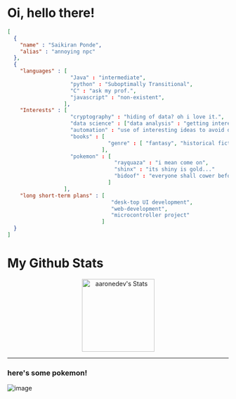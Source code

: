 # Oi, hello there!
```json
[
  {
    "name" : "Saikiran Ponde",
    "alias" : "annoying npc"
  },
  {
    "languages" : [
                    "Java" : "intermediate",
                    "python" : "Suboptimally Transitional",
                    "C" : "ask my prof.",
                    "javascript" : "non-existent",
                  ],
    "Interests" : [
                    "cryptography" : "hiding of data? oh i love it.",
                    "data science" : ["data analysis" : "getting interesting observations on otherwise obscure data"],
                    "automation" : "use of interesting ideas to avoid doing manual stuff i.e. im lazy",
                    "books" : [
                                "genre" : [ "fantasy", "historical fiction", "literary fiction"]
                              ],
                    "pokemon" : [
                                  "rayquaza" : "i mean come on",
                                  "shinx" : "its shiny is gold..."
                                  "bidoof" : "everyone shall cower before the HM God"
                                ]
                  ],
    "long short-term plans" : [
                                 "desk-top UI development",
                                 "web-development",
                                 "microcontroller project"
                              ]
  }
]
```
# My Github Stats
<p align="center">
    <img src="https://github-readme-stats.vercel.app/api?username=Duck-005&theme=tokyonight&show_icons=true&hide_border=true&count_private=true" alt="aaronedev's Stats" height="165">
</p>

---

### here's some pokemon!  

![image](https://github.com/Duck-005/Duck-005/assets/151392202/18e04fc4-8911-4bc5-beff-d289496a26e3)
